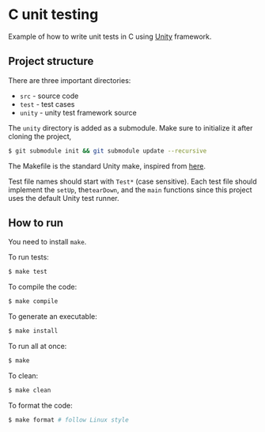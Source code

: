 # C unit testing

Example of how to write unit tests in C using [Unity](https://github.com/ThrowTheSwitch/Unity) framework.

## Project structure

There are three important directories: 

- `src` - source code
- `test` - test cases
- `unity` - unity test framework source

The `unity` directory is added as a submodule. Make sure to initialize it after
cloning the project,

```bash
$ git submodule init && git submodule update --recursive
```

The Makefile is the standard Unity make, inspired from [here](http://www.throwtheswitch.org/build/make).

Test file names should start with `Test*` (case sensitive). Each test file should implement the `setUp`,  the`tearDown`, and the `main` functions since this project uses the default Unity test runner.


## How to run

You need to install `make`.

To run tests:

```bash
$ make test
```

To compile the code:

```bash
$ make compile
```

To generate an executable:

```bash
$ make install
```

To run all at once:

```bash
$ make
```

To clean:

```bash
$ make clean
```

To format the code:

```bash
$ make format # follow Linux style
```
